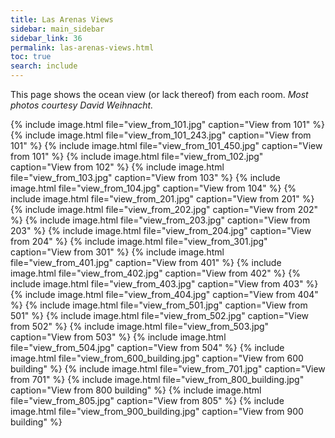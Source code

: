```yaml
---
title: Las Arenas Views
sidebar: main_sidebar
sidebar_link: 36
permalink: las-arenas-views.html
toc: true
search: include
---
```


This page shows the ocean view (or lack thereof) from each room. *Most photos courtesy David Weihnacht.*

{% include image.html file="view_from_101.jpg" caption="View from 101" %}
{% include image.html file="view_from_101_243.jpg" caption="View from 101" %}
{% include image.html file="view_from_101_450.jpg" caption="View from 101" %}
{% include image.html file="view_from_102.jpg" caption="View from 102" %}
{% include image.html file="view_from_103.jpg" caption="View from 103" %}
{% include image.html file="view_from_104.jpg" caption="View from 104" %}
{% include image.html file="view_from_201.jpg" caption="View from 201" %}
{% include image.html file="view_from_202.jpg" caption="View from 202" %}
{% include image.html file="view_from_203.jpg" caption="View from 203" %}
{% include image.html file="view_from_204.jpg" caption="View from 204" %}
{% include image.html file="view_from_301.jpg" caption="View from 301" %}
{% include image.html file="view_from_401.jpg" caption="View from 401" %}
{% include image.html file="view_from_402.jpg" caption="View from 402" %}
{% include image.html file="view_from_403.jpg" caption="View from 403" %}
{% include image.html file="view_from_404.jpg" caption="View from 404" %}
{% include image.html file="view_from_501.jpg" caption="View from 501" %}
{% include image.html file="view_from_502.jpg" caption="View from 502" %}
{% include image.html file="view_from_503.jpg" caption="View from 503" %}
{% include image.html file="view_from_504.jpg" caption="View from 504" %}
{% include image.html file="view_from_600_building.jpg" caption="View from 600 building" %}
{% include image.html file="view_from_701.jpg" caption="View from 701" %}
{% include image.html file="view_from_800_building.jpg" caption="View from 800 building" %}
{% include image.html file="view_from_805.jpg" caption="View from 805" %}
{% include image.html file="view_from_900_building.jpg" caption="View from 900 building" %}